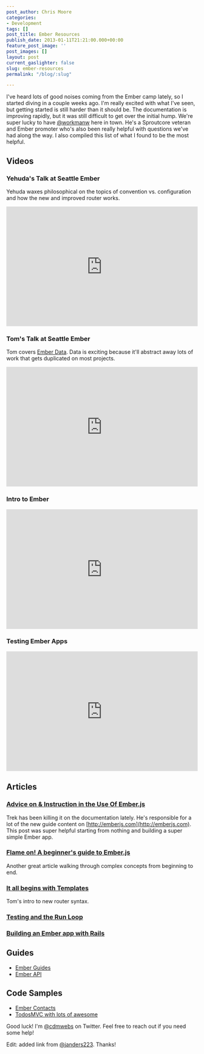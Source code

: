 ```yaml
---
post_author: Chris Moore
categories:
- Development
tags: []
post_title: Ember Resources
publish_date: 2013-01-11T21:21:00.000+00:00
feature_post_image: ''
post_images: []
layout: post
current_gaslighter: false
slug: ember-resources
permalink: "/blog/:slug"

---
```

I've heard lots of good noises coming from the Ember camp lately, so I started
diving in a couple weeks ago. I'm really excited with what I've seen, but
getting started is still harder than it should be. The documentation is
improving rapidly, but it was still difficult to get over the initial hump.
We're super lucky to have [@workmanw](https://twitter.com/workmanw) here in
town. He's a Sproutcore veteran and Ember promoter who's also been really
helpful with questions we've had along the way. I also compiled this list of
what I found to be the most helpful.

## Videos

### Yehuda's Talk at Seattle Ember

Yehuda waxes philosophical on the topics of convention vs. configuration and
how the new and improved router works.

<iframe width="100%" height="315" src="http://www.youtube.com/embed/4Ed_o3_59ME" frameborder="0" allowfullscreen></iframe>

### Tom's Talk at Seattle Ember

Tom covers [Ember Data](https://github.com/ember/data). Data is exciting
because it'll abstract away lots of work that gets duplicated on most
projects.

<iframe width="100%" height="315" src="http://www.youtube.com/embed/_6yMxU-_ARs" frameborder="0" allowfullscreen></iframe>

### Intro to Ember

<iframe width="100%" height="315" src="http://www.youtube.com/embed/hod-KX81i7s" frameborder="0" allowfullscreen></iframe>

### Testing Ember Apps

<iframe width="100%" height="315" src="http://www.youtube.com/embed/tcdZFA5CMCk" frameborder="0" allowfullscreen></iframe>

## Articles

### [Advice on & Instruction in the Use Of Ember.js](http://trek.github.com/)

Trek has been killing it on the documentation lately. He's responsible for a
lot of the new guide content on [http://emberjs.com](http://emberjs.com). This
post was super helpful starting from nothing and building a super simple Ember
app.

### [Flame on! A beginner's guide to Ember.js](http://www.adobe.com/devnet/html5/articles/flame-on-a-beginners-guide-to-emberjs.html)

Another great article walking through complex concepts from beginning to end.

### [It all begins with Templates](https://gist.github.com/3981133)

Tom's intro to new router syntax.

### [Testing and the Run Loop](http://www.thesoftwaresimpleton.com/blog/2012/04/03/testing-ember-and-the-runloop/)

### [Building an Ember app with Rails](http://reefpoints.dockyard.com/ember/2013/01/07/building-an-ember-app-with-rails-api-part-1.html)

## Guides

  * [Ember Guides](http://emberjs.com/guides/)
  * [Ember API](http://emberjs.com/api/)

## Code Samples

  * [Ember Contacts](https://github.com/dgeb/ember_data_example)
  * [TodosMVC with lots of awesome](https://github.com/trek/ember-todos-with-build-tools-tests-and-other-modern-conveniences)

Good luck! I'm [@cdmwebs](https://twitter.com/cdmwebs) on Twitter. Feel free
to reach out if you need some help!

Edit: added link from [@janders223](https://twitter.com/janders223). Thanks!
